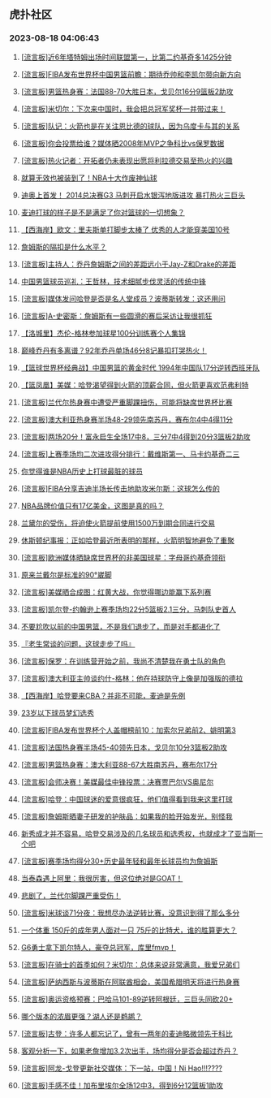 ## 虎扑社区 
### 2023-08-18 04:06:43

1. [[流言板]近6年塔特姆出场时间联盟第一，比第二约基奇多1425分钟](https://bbs.hupu.com/61714177.html)

2. [[流言板]FIBA发布世界杯中国男篮前瞻：期待乔帅和李凯尔带向新方向](https://bbs.hupu.com/61713634.html)

3. [[流言板]男篮热身赛：法国88-70大胜日本，戈贝尔16分9篮板2助攻](https://bbs.hupu.com/61712761.html)

4. [[流言板]米切尔：下次来中国时，我会把总冠军奖杯一并带过来！](https://bbs.hupu.com/61714489.html)

5. [[流言板]队记：火箭也是在关注恩比德的球队，因为乌度卡与其的关系](https://bbs.hupu.com/61715649.html)

6. [[流言板]你会投票给谁？媒体晒2008年MVP之争科比vs保罗数据](https://bbs.hupu.com/61711414.html)

7. [[流言板]热火记者：开拓者仍未表现出愿将利拉德交易至热火的兴趣](https://bbs.hupu.com/61714968.html)

8. [就算无效也被装到了！NBA十大作废神仙球](https://bbs.hupu.com/61712446.html)

9. [迪奥上首发！ 2014总决赛G3  马刺开启水银泻地版进攻  暴打热火三巨头](https://bbs.hupu.com/61711994.html)

10. [麦迪打球的样子是不是满足了你对篮球的一切想象？](https://bbs.hupu.com/61712907.html)

11. [【西海岸】欧文：里夫斯单打脚步太棒了 优秀的人才能穿美国10号](https://bbs.hupu.com/61709633.html)

12. [詹姆斯的隔扣是什么水平？](https://bbs.hupu.com/61713169.html)

13. [[流言板]主持人：乔丹詹姆斯之间的差距远小于Jay-Z和Drake的差距](https://bbs.hupu.com/61712706.html)

14. [中国男篮球员巡礼：王哲林，技术细腻步伐灵活的传统中锋](https://bbs.hupu.com/61709063.html)

15. [[流言板]媒体发问哈登是否是名人堂成员？波蒂斯转发：这还用问](https://bbs.hupu.com/61715529.html)

16. [[流言板]A-史密斯：詹姆斯有一些圆滑的赛后采访让我很抓狂](https://bbs.hupu.com/61709414.html)

17. [【洛城里】杰伦-格林参加球星100分训练赛个人集锦](https://bbs.hupu.com/61703980.html)

18. [巅峰乔丹有多离谱？92年乔丹单场46分8记暴扣打哭热火！](https://bbs.hupu.com/61708700.html)

19. [【篮球世界杯经典战】中国男篮的黄金时代 1994年中国队17分逆转西班牙队](https://bbs.hupu.com/61708577.html)

20. [【篮凤凰】美媒：哈登渴望得到火箭的顶薪合同，但火箭更喜欢范弗利特](https://bbs.hupu.com/61710838.html)

21. [[流言板]兰代尔热身赛中遭受严重脚踝扭伤，可能将缺席世界杯比赛](https://bbs.hupu.com/61715924.html)

22. [[流言板]澳大利亚热身赛半场48-29领先南苏丹，赛布尔4中4得11分](https://bbs.hupu.com/61711827.html)

23. [[流言板]两场20分！富永启生全场17中8，三分7中4得到20分3篮板2助攻](https://bbs.hupu.com/61712865.html)

24. [[流言板]上赛季场均二次进攻得分排行：戴维斯第一、马卡约基奇二三](https://bbs.hupu.com/61715826.html)

25. [你觉得谁是NBA历史上打球最脏的球员](https://bbs.hupu.com/61716494.html)

26. [[流言板]FIBA分享吉迪半场长传击地助攻米尔斯：这球怎么传的](https://bbs.hupu.com/61714406.html)

27. [NBA品牌价值只有17亿美金，这图是真的吗？](https://bbs.hupu.com/61716147.html)

28. [兰黛尔的受伤，将迫使火箭提前使用1500万到期合同进行交易](https://bbs.hupu.com/61714317.html)

29. [休斯顿纪事报：正如哈登最近所表明的那样，火箭明智地避免了重聚](https://bbs.hupu.com/61712860.html)

30. [[流言板]欧洲媒体晒缺席世界杯的非美国球星：字母哥约基奇领衔](https://bbs.hupu.com/61715790.html)

31. [原来兰戴尔是标准的90°崴脚](https://bbs.hupu.com/61714506.html)

32. [[流言板]美媒晒合成图：红黄大战，你觉得哪边能赢下系列赛](https://bbs.hupu.com/61711350.html)

33. [[流言板]凯尔登-约翰逊上赛季场均22分5篮板2.1三分，马刺队史首人](https://bbs.hupu.com/61715028.html)

34. [不要尬吹以前的中国男篮，不是我们退步了，而是对手都进化了](https://bbs.hupu.com/61716067.html)

35. [『老生常谈的问题，这球走步了吗』](https://bbs.hupu.com/61716387.html)

36. [[流言板]保罗：在训练营开始之前，我尚不清楚我在勇士队的角色](https://bbs.hupu.com/61707643.html)

37. [[流言板]澳大利亚主帅谈约什-格林：他在持球防守上像是加强版的德拉](https://bbs.hupu.com/61715977.html)

38. [【西海岸】哈登要来CBA？并非不可能，麦迪是先例](https://bbs.hupu.com/61710443.html)

39. [23岁以下球员梦幻选秀](https://bbs.hupu.com/61715468.html)

40. [[流言板]FIBA发布世界杯个人盖帽榜前10：加索尔兄弟前2、姚明第3](https://bbs.hupu.com/61709896.html)

41. [[流言板]法国热身赛半场45-40领先日本，戈贝尔10分3篮板2助攻](https://bbs.hupu.com/61712060.html)

42. [[流言板]男篮热身赛：澳大利亚88-67大胜南苏丹，赛布尔17分](https://bbs.hupu.com/61712554.html)

43. [[流言板]会师决赛！美媒最佳中锋投票：决赛贾巴尔VS奥尼尔](https://bbs.hupu.com/61709571.html)

44. [[流言板]哈登：中国球迷的爱意很疯狂，他们值得看到我来这里打球](https://bbs.hupu.com/61705910.html)

45. [[流言板]詹姆斯晒妻子研发的护肤品：如果我的脸开始发光，别怪我](https://bbs.hupu.com/61706035.html)

46. [新秀成才并不容易，哈登交易涉及的几名球员和选秀权，也就成才了亚当斯一个吧](https://bbs.hupu.com/61714160.html)

47. [[流言板]赛季场均得分30+历史最年轻和最年长球员均为詹姆斯](https://bbs.hupu.com/61706927.html)

48. [当泰森遇上阿里：我很厉害，但这位绝对是GOAT！](https://bbs.hupu.com/61714332.html)

49. [悲剧了，兰代尔脚踝严重受伤！](https://bbs.hupu.com/61713141.html)

50. [[流言板]米球谈71分夜：我想尽办法逆转比赛，没意识到得了那么多分](https://bbs.hupu.com/61714416.html)

51. [一个体重 150斤的成年男人面对一只 75斤的比特犬，谁的胜算更大？](https://bbs.hupu.com/61711417.html)

52. [G6勇士拿下凯尔特人，豪夺总冠军，库里fmvp！](https://bbs.hupu.com/61708884.html)

53. [[流言板]在骑士的首季如何？米切尔：总体来说非常满意，我爱兄弟们](https://bbs.hupu.com/61715541.html)

54. [[流言板]萨纳西斯与波蒂斯在阿联酋相会，美国希腊明天将进行热身赛](https://bbs.hupu.com/61715710.html)

55. [[流言板]奥运资格预赛：巴哈马101-89逆转阿根廷，三巨头同砍20+](https://bbs.hupu.com/61705486.html)

56. [哪个版本的浓眉更强？湖人还是鹈鹕？](https://bbs.hupu.com/61715910.html)

57. [[流言板]古登：许多人都忘记了，曾有一两年的麦迪略微领先于科比](https://bbs.hupu.com/61709247.html)

58. [客观分析一下，如果老詹增加3.2次出手，场均得分是否会超过乔丹？](https://bbs.hupu.com/61712302.html)

59. [[流言板]阿龙-戈登更新社交媒体：下一站，中国！Ni Hao!!!????️](https://bbs.hupu.com/61712160.html)

60. [[流言板]手感不佳！加布里埃尔全场12中3，得到6分12篮板1助攻](https://bbs.hupu.com/61712631.html)

